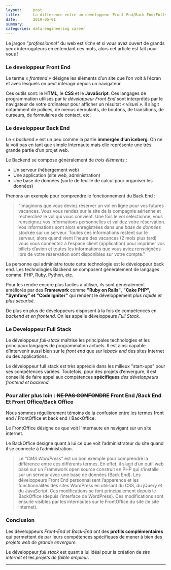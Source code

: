 ```yaml
---
layout:     post
title:      La difference entre un developpeur Front End/Back End/Fullstack
date:       2019-05-01
summary:    
categories: data-engineering career
---
```


Le jargon *"professionnel"* du web est *riche* et si vous avez ouvert de grands yeux interrogateurs en entendant ces mots, alors cet article est fait pour vous ! 

### Le developpeur Front End

Le terme *« frontend »* désigne les éléments d’un site que l’on voit à l’écran et avec lesquels on peut interagir depuis un navigateur. 

Ces outils sont: le **HTML**, le **CSS** et le **JavaScript**. Ces langages de programmation utilisés par *le développeur Front End* sont interprétés par le navigateur de votre ordinateur pour afficher un résultat *« visuel »*. Il s’agit notamment de polices, de menus déroulants, de boutons, de transitions, de curseurs, de formulaires de contact, etc.


### Le developpeur Back End

Le *« backend »* est un peu comme la partie **immergée d’un iceberg**. On ne la voit pas en tant que simple Internaute mais elle représente une très grande partie d’un projet web.

 Le Backend se compose généralement de *trois éléments* :

* Un serveur (hébergement web)
* Une application (site web, administration)
* Une base de données (sorte de feuille de calcul pour organiser les données)

Prenons un exemple pour comprendre le fonctionnement du Back End : 
>"Imaginons que vous deviez réserver un vol en ligne pour vos futures vacances. Vous vous rendez sur le site de la compagnie aérienne et recherchez le vol qui vous convient. Une fois le vol sélectionné, vous renseignez vos informations personnelles et validez votre réservation. Vos informations sont alors enregistrées dans une *base de données* stockée sur un serveur.
Toutes ces informations restent sur le serveur, alors quand vient l’heure des vacances (2 mois plus tard) vous vous connectez à l’espace client (application) pour imprimer vos billets d’avion et toutes les informations que vous aviez renseignées lors de votre réservation sont disponibles sur votre compte."

La personne qui administre toute cette technologie est le développeur back end. Les technologies Backend se composent généralement de langages comme: PHP, Ruby, Python, etc. 

Pour les rendre encore plus faciles à utiliser, ils sont généralement améliorés par des **Framework** comme **"Ruby on Rails"**, **"Cake PHP", "Symfony" et "Code Igniter"** qui rendent le développement *plus rapide et plus sécurisé*.

De plus en plus de développeurs disposent à la fois de compétences en *backend et en frontend*. On les appelle développeurs *Full Stack.*

### Le Developpeur Full Stack

Le développeur *full-stack* maîtrise les principales technologies et les principaux langages de programmation actuels. 
Il est ainsi capable d’intervenir aussi bien sur le *front end* que sur le*back end* des sites Internet ou des applications. 

Le développeur full stack est très apprécié dans  les milieux "start-ups" pour ses compétences variées. Toutefois, pour des projets d’envergure, il est conseillé de faire appel aux compétences **spécifiques** *des développeurs frontend et backend.*

### Pour aller plus loin : ~~NE PAS CONFONDRE~~ Front End /Back End  Et Front Office/Back Office 

Nous sommes régulièrement témoins de la confusion entre les termes front end / FrontOffice et back end / BackOffice.

Le FrontOffice désigne ce que voit l’internaute en navigant sur un site internet.

Le BackOffice désigne quant à lui ce que voit l’administrateur du site quand il se connecte à l’administration.

>Le *"CMS WordPress"* est un bon exemple pour comprendre la différence entre ces différents termes. En effet, il s’agit d’un outil web basé sur un Framework open source construit en PHP qui s’installe sur un serveur avec une base de données (Back End). Les développeurs Front End personnalisent l’apparence et les fonctionnalités des sites WordPress en utilisant du CSS, du jQuery et du JavaScript. Ces modifications se font principalement depuis le BackOffice (depuis l’interface de WordPress). Ces modifications sont ensuite visibles par les internautes sur le FrontOffice du site (le site internet).

### Conclusion

Les développeurs *Front-End et Back-End* ont des **profils complémentaires** qui permettent de par leurs compétences spécifiques de mener à bien des *projets web de grande envergure.* 

Le développeur *full stack* est quant à lui idéal pour la création de *site internet* et les *projets de faible ampleur*.

-----------

